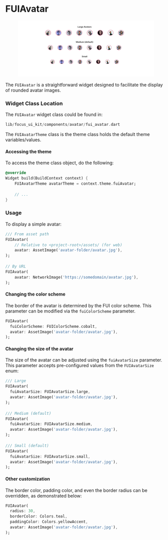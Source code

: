 # FUIAvatar

<figure><img src="../../../.gitbook/assets/fuiavatar01.png" alt=""><figcaption></figcaption></figure>

The `FUIAvatar` is a straightforward widget designed to facilitate the display of rounded avatar images.

### Widget Class Location

The `FUIAvatar` widget class could be found in:

```dart
lib/focus_ui_kit/components/avatar/fui_avatar.dart
```

The `FUIAvatarTheme` class is the theme class holds the default theme variables/values.

#### Accessing the theme

To access the theme class object, do the following:

```dart
@override
Widget build(BuildContext context) {
    FUIAvatarTheme avatarTheme = context.theme.fuiAvatar;
    
    // ...
}
```

### Usage

To display a simple avatar:

```dart
/// From asset path
FUIAvatar(
    // Relative to <project-root>/assets/ (for web)
    avatar: AssetImage('avatar-folder/avatar.jpg'),
);

// By URL
FUIAvatar(
    avatar: NetworkImage('https://somedomain/avatar.jpg'),
);
```

#### Changing the color scheme

The border of the avatar is determined by the FUI color scheme. This parameter can be modified via the `fuiColorScheme` parameter.

```dart
FUIAvatar(
  fuiColorScheme: FUIColorScheme.cobalt,
  avatar: AssetImage('avatar-folder/avatar.jpg'),
);
```

#### Changing the size of the avatar

The size of the avatar can be adjusted using the `fuiAvatarSize` parameter. This parameter accepts pre-configured values from the `FUIAvatarSize` enum:

```dart
/// Large
FUIAvatar(
  fuiAvatarSize: FUIAvatarSize.large,
  avatar: AssetImage('avatar-folder/avatar.jpg'),
);

/// Medium (default)
FUIAvatar(
  fuiAvatarSize: FUIAvatarSize.medium,
  avatar: AssetImage('avatar-folder/avatar.jpg'),
);

/// Small (default)
FUIAvatar(
  fuiAvatarSize: FUIAvatarSize.small,
  avatar: AssetImage('avatar-folder/avatar.jpg'),
);
```

#### Other customization

The border color, padding color, and even the border radius can be overridden, as demonstrated below:

```dart
FUIAvatar(
  radius: 30,
  borderColor: Colors.teal,
  paddingColor: Colors.yellowAccent,
  avatar: AssetImage('avatar-folder/avatar.jpg'),
);
```

